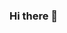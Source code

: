 ### Hi there 👋

<!--
**xkwm1/xkwm1** is a ✨ _special_ ✨ repository because its `README.md` (this file) appears on your GitHub profile.

Here are some ideas to get you started:

- 🔭 I’m currently working on: Discord bots
- 🌱 I’m currently learning: Node.js, JavaScript, HTML5, CSS3
- 👯 I’m looking to collaborate on: 
- 🤔 I’m looking for help with: Life
- 💬 Ask me about: How to start a Discord Bot
- 📫 How to reach me: xkwm1yt@gmail.com
- 😄 Pronouns: he/him
- ⚡ Fun fact: i like music lol
-->
